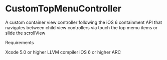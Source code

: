 CustomTopMenuController
=======================

A custom container view controller following the iOS 6 containment API that navigates between child view controllers via touch 
the top memu items or slide the scrollView


Requirements

Xcode 5.0 or higher
LLVM compiler
iOS 6 or higher
ARC



